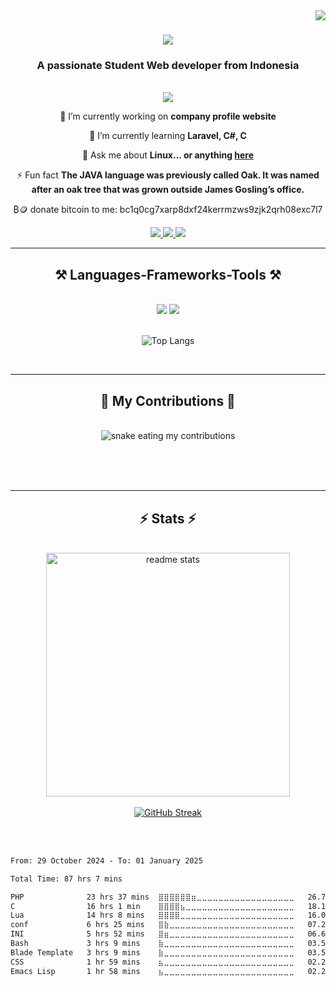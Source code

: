 <img align="right" src="https://visitor-badge.laobi.icu/badge?page_id=fauzymadani.fauzymadani" />


<h1 align="center">
    <img src="https://readme-typing-svg.herokuapp.com/?font=Righteous&size=35&center=true&vCenter=true&width=500&height=70&duration=4000&lines=Hi+There!+👋;+I'm+Fauzy+Madani!;" />
</h1>

<h3 align="center">A passionate Student Web developer from Indonesia</h3>

<br/>

<div align="center">
<img align="center" src="https://github.com/user-attachments/assets/cdce2f10-ab10-4c35-910a-ef324cade967"></img>
 
 🔭 I’m currently working on **company profile website**
 
 🌱 I’m currently learning **Laravel, C#, C**

💬 Ask me about **Linux... or anything [here](https://github.com/fauzymadani/fauzymadani/issues)**

⚡ Fun fact **The JAVA language was previously called Oak. It was named after an oak tree that was grown outside James Gosling’s office.**

₿🪙 donate bitcoin to me: bc1q0cg7xarp8dxf24kerrmzws9zjk2qrh08exc7l7

 </div>
 
<div align="center"> 
  <a href="mailto:keperluansekolahfauzy@gmail.com">
    <img src="https://img.shields.io/badge/Gmail-333333?style=for-the-badge&logo=gmail&logoColor=red" />
  </a>
  <!-- add more badges-->
  <a href="https://fauzymadani.infinityfreeapp.com" target="_blank">
     <img src="https://img.shields.io/badge/Portfolio-FF5722?style=for-the-badge&logo=todoist&logoColor=white" target="_blank" /> <!-- sqlite, safari, google-chrome are other good icon options -->
  </a>
    <a href="fauzy_0x0A48BF3C_public.gpg" target="_blank">
        <img src="https://img.shields.io/badge/PGP%20Key-0x0A48BF3C-2b2b2b?logo=gnupg&color=white" />
    </a>
</div>

 <hr/>
 
<h2 align="center">⚒️ Languages-Frameworks-Tools ⚒️</h2>
<br/>
<div align="center">
    <img src="https://skillicons.dev/icons?i=bootstrap,cs,html,css,vscode,figma,tailwind,git,debian,dotnet,docker" />
    <img src="https://skillicons.dev/icons?i=bash,python,javascript,github,laravel,linux,lua,c,neovim,mysql,php" /><br>
    <br/>
    
![Top Langs](https://github-readme-stats.vercel.app/api/top-langs/?username=fauzymadani&layout=compact&theme=react)
</div>

<br/>
<hr/>
<div align="center">
  <h2>🐍 My Contributions 🐍</h2>
  <br>
  <img alt="snake eating my contributions" src="https://raw.githubusercontent.com/fauzymadani/fauzymadani/output/github-contribution-grid-snake-dark.svg" />
  
  <br/><br/><br/>
</div>

<hr/>

<h2 align="center">⚡ Stats ⚡</h2>
<br>
<div align=center>
  
  <img align="center" width=390 src="https://github-readme-stats.vercel.app/api?username=fauzymadani&count_private=true&show_icons=true&theme=react&rank_icon=github&border_radius=10" alt="readme stats" />
  <br/>
  <br/>
<a href="https://git.io/streak-stats"><img src="https://streak-stats.demolab.com?user=fauzymadani&theme=tokyonight&card_width=497" alt="GitHub Streak" /></a>


  
</div>

<br/><br/>

<!--START_SECTION:waka-->

```txt
From: 29 October 2024 - To: 01 January 2025

Total Time: 87 hrs 7 mins

PHP              23 hrs 37 mins  ⣿⣿⣿⣿⣿⣿⣶⣀⣀⣀⣀⣀⣀⣀⣀⣀⣀⣀⣀⣀⣀⣀⣀⣀⣀   26.73 %
C                16 hrs 1 min    ⣿⣿⣿⣿⣦⣀⣀⣀⣀⣀⣀⣀⣀⣀⣀⣀⣀⣀⣀⣀⣀⣀⣀⣀⣀   18.14 %
Lua              14 hrs 8 mins   ⣿⣿⣿⣿⣀⣀⣀⣀⣀⣀⣀⣀⣀⣀⣀⣀⣀⣀⣀⣀⣀⣀⣀⣀⣀   16.00 %
conf             6 hrs 25 mins   ⣿⣷⣀⣀⣀⣀⣀⣀⣀⣀⣀⣀⣀⣀⣀⣀⣀⣀⣀⣀⣀⣀⣀⣀⣀   07.27 %
INI              5 hrs 52 mins   ⣿⣶⣀⣀⣀⣀⣀⣀⣀⣀⣀⣀⣀⣀⣀⣀⣀⣀⣀⣀⣀⣀⣀⣀⣀   06.64 %
Bash             3 hrs 9 mins    ⣷⣀⣀⣀⣀⣀⣀⣀⣀⣀⣀⣀⣀⣀⣀⣀⣀⣀⣀⣀⣀⣀⣀⣀⣀   03.58 %
Blade Template   3 hrs 9 mins    ⣷⣀⣀⣀⣀⣀⣀⣀⣀⣀⣀⣀⣀⣀⣀⣀⣀⣀⣀⣀⣀⣀⣀⣀⣀   03.58 %
CSS              1 hr 59 mins    ⣦⣀⣀⣀⣀⣀⣀⣀⣀⣀⣀⣀⣀⣀⣀⣀⣀⣀⣀⣀⣀⣀⣀⣀⣀   02.25 %
Emacs Lisp       1 hr 58 mins    ⣦⣀⣀⣀⣀⣀⣀⣀⣀⣀⣀⣀⣀⣀⣀⣀⣀⣀⣀⣀⣀⣀⣀⣀⣀   02.23 %
```

<!--END_SECTION:waka-->

